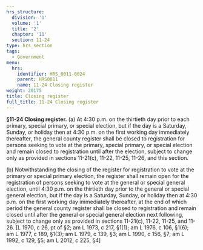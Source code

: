 ```yaml
---
hrs_structure:
  division: '1'
  volume: '1'
  title: '2'
  chapter: '11'
  section: 11-24
type: hrs_section
tags:
  - Government
menu:
  hrs:
    identifier: HRS_0011-0024
    parent: HRS0011
    name: 11-24 Closing register
weight: 20175
title: Closing register
full_title: 11-24 Closing register
---
```

**§11-24 Closing register.** (a) At 4:30 p.m. on the thirtieth day prior to each primary, special primary, or special election, but if the day is a Saturday, Sunday, or holiday then at 4:30 p.m. on the first working day immediately thereafter, the general county register shall be closed to registration for persons seeking to vote at the primary, special primary, or special election and remain closed to registration until after the election, subject to change only as provided in sections 11-21(c), 11-22, 11-25, 11-26, and this section.

(b) Notwithstanding the closing of the register for registration to vote at the primary or special primary election, the register shall remain open for the registration of persons seeking to vote at the general or special general election, until 4:30 p.m. on the thirtieth day prior to the general or special general election, but if the day is a Saturday, Sunday, or holiday then at 4:30 p.m. on the first working day immediately thereafter, at the end of which period the general county register shall be closed to registration and remain closed until after the general or special general election next following, subject to change only as provided in sections 11-21(c), 11-22, 11-25, and 11-26\. [L 1970, c 26, pt of §2; am L 1973, c 217, §1(1); am L 1976, c 106, §1(6); am L 1977, c 189, §1(3); am L 1979, c 139, §3; am L 1990, c 156, §7; am L 1992, c 129, §5; am L 2012, c 225, §4]